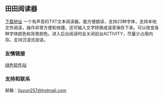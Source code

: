 ## 田田阅读器

[下载地址](https://liuyun257.github.io/release/ttreader.apk) 
一个有声音的TXT文本阅读器。能方便朗读，支持23种字体，支持本地文件阅读，操作非常方便和快捷。还可输入文字转换成语音保存下来。可以改变各种字体颜色和背景颜色。进入后台阅读时会关闭前台ACTIVITY，尽量少占用内存。支持沉浸式阅读。


### 友情链接

[绿色软件站](http://www.downcc.com/)
### 支持和联系

邮箱：liuyun257@hotmail.com
